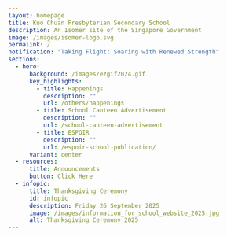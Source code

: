 ```yaml
---
layout: homepage
title: Kuo Chuan Presbyterian Secondary School
description: An Isomer site of the Singapore Government
image: /images/isomer-logo.svg
permalink: /
notification: "Taking Flight: Soaring with Renewed Strength"
sections:
  - hero:
      background: /images/ezgif2024.gif
      key_highlights:
        - title: Happenings
          description: ""
          url: /others/happenings
        - title: School Canteen Advertisement
          description: ""
          url: /school-canteen-advertisement
        - title: ESPOIR
          description: ""
          url: /espoir-school-publication/
      variant: center
  - resources:
      title: Announcements
      button: Click Here
  - infopic:
      title: Thanksgiving Ceremony
      id: infopic
      description: Friday 26 September 2025
      image: /images/information_for_school_website_2025.jpg
      alt: Thanksgiving Ceremony 2025
---
```

